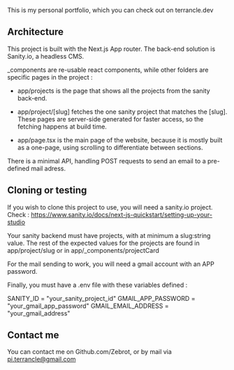 This is my personal portfolio, which you can check out on terrancle.dev

## Architecture

This project is built with the Next.js App router.
The back-end solution is Sanity.io, a headless CMS.

_components are re-usable react components, while other folders are specific pages in the project : 

 - app/projects is the page that shows all the projects from the sanity back-end. 

 - app/project/[slug] fetches the one sanity project that matches the [slug]. These pages are server-side generated for faster access, so the fetching happens at build time.

 - app/page.tsx is the main page of the website, because it is mostly built as a one-page, using scrolling to differentiate between sections.

There is a minimal API, handling POST requests to send an email to a pre-defined mail adress. 

## Cloning or testing 

If you wish to clone this project to use, you will need a sanity.io project. 
Check : https://www.sanity.io/docs/next-js-quickstart/setting-up-your-studio

Your sanity backend must have projects, with at minimum a slug:string value. 
The rest of the expected values for the projects are found in app/project/slug or in app/_components/projectCard

For the mail sending to work, you will need a gmail account with an APP password. 

Finally, you must have a .env file with these variables defined : 

SANITY_ID = "your_sanity_project_id"
GMAIL_APP_PASSWORD = "your_gmail_app_password"
GMAIL_EMAIL_ADDRESS = "your_gmail_address"

## Contact me 

You can contact me on Github.com/Zebrot, or by mail via pi.terrancle@gmail.com 
